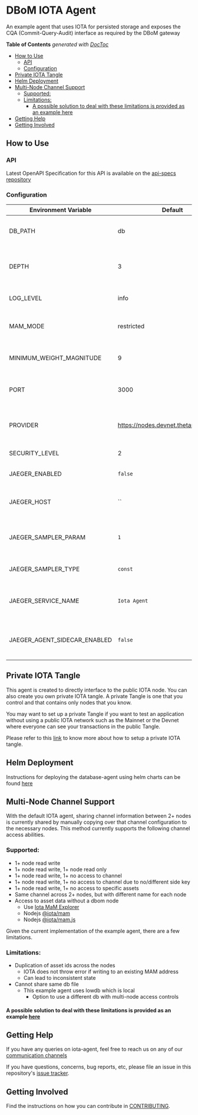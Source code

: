 # DBoM IOTA Agent
An example agent that uses IOTA for persisted storage and exposes the CQA (Commit-Query-Audit) interface as required by the DBoM gateway

<!-- START doctoc generated TOC please keep comment here to allow auto update -->
<!-- DON'T EDIT THIS SECTION, INSTEAD RE-RUN doctoc TO UPDATE -->
**Table of Contents**  *generated with [DocToc](https://github.com/thlorenz/doctoc)*

- [How to Use](#how-to-use)
  - [API](#api)
  - [Configuration](#configuration)
- [Private IOTA Tangle](#private-iota-tangle)
- [Helm Deployment](#helm-deployment)
- [Multi-Node Channel Support](#multi-node-channel-support)
  - [Supported:](#supported)
  - [Limitations:](#limitations)
    - [A possible solution to deal with these limitations is provided as an example here](#a-possible-solution-to-deal-with-these-limitations-is-provided-as-an-example-here)
- [Getting Help](#getting-help)
- [Getting Involved](#getting-involved)

<!-- END doctoc generated TOC please keep comment here to allow auto update -->

## How to Use

### API

Latest OpenAPI Specification for this API is available on the [api-specs repository](https://github.com/DBOMproject/deployment/blob/master/api-specs/agent)

### Configuration

| Environment Variable         | Default                                | Description                                          |
|------------------------------|----------------------------------------|------------------------------------------------------|
| DB_PATH                      | db                                     | The path where the json asset db is stored           |
| DEPTH                        | 3                                      | How many milestones in the past tip selection starts |
| LOG_LEVEL                    | info                                   | The verbosity of the logging                         |
| MAM_MODE                     | restricted                             | Type of MAM channel created                          |
| MINIMUM_WEIGHT_MAGNITUDE     | 9                                      | How much proof of work is done                       |
| PORT                         | 3000                                   | Port on which the gateway listens                    |
| PROVIDER                     | https://nodes.devnet.thetangle.org:443 | IOTA node to send and query transactions from        |
| SECURITY_LEVEL               | 2                                      | Length of signature                                  |
| JAEGER_ENABLED               | `false`                                | Is jaeger tracing enabled                            |
| JAEGER_HOST                  | ``                                     | The jaeger host to send traces to                    |
| JAEGER_SAMPLER_PARAM         | `1`                                    | The parameter to pass to the jaeger sampler          |
| JAEGER_SAMPLER_TYPE          | `const`                                | The jaeger sampler type to use                       |
| JAEGER_SERVICE_NAME          | `Iota Agent`                           | The name of the service passed to jaeger             |
| JAEGER_AGENT_SIDECAR_ENABLED | `false`                                | Is jaeger agent sidecar injection enabled            |

## Private IOTA Tangle

This agent is created to directly interface to the public IOTA node. You can also create you own private IOTA tangle. A private Tangle is one that you control and that contains only nodes that you know.

You may want to set up a private Tangle if you want to test an application without using a public IOTA network such as the Mainnet or the Devnet where everyone can see your transactions in the public Tangle.

Please refer to this [link](https://docs.iota.org/docs/compass/1.0/overview) to know more about how to setup a private IOTA tangle.

## Helm Deployment

Instructions for deploying the database-agent using helm charts can be found [here](https://github.com/DBOMproject/deployment/blob/master/charts/iota-agent)
## Multi-Node Channel Support

With the default IOTA agent, sharing channel information between 2+ nodes is currently shared by manually copying over that channel configuration to the necessary nodes. This method currently supports the following channel access abilities.

### Supported:
- 1+ node read write
- 1+ node read write, 1+ node read only
- 1+ node read write, 1+ no access to channel
- 1+ node read write, 1+ no access to channel due to no/different side key
- 1+ node read write, 1+ no access to specific assets
- Same channel across 2+ nodes, but with different name for each node
- Access to asset data without a dbom node
  - Use [Iota MaM Explorer](https://mam-explorer.firebaseapp.com/)
  - Nodejs [@iota/mam](https://www.npmjs.com/package/@iota/mam)
  - Nodejs [@iota/mam.js](https://www.npmjs.com/package/@iota/mam.js)

Given the current implementation of the example agent, there are a few limitations.

### Limitations:
- Duplication of asset ids across the nodes
  - IOTA does not throw error if writing to an existing MAM address
  - Can lead to inconsistent state
- Cannot share same db file
  - This example agent uses lowdb which is local
    - Option to use a different db with multi-node access controls

#### A possible solution to deal with these limitations is provided as an example [here](./src/example/multi-node-channels/README.md)

## Getting Help

If you have any queries on iota-agent, feel free to reach us on any of our [communication channels](https://github.com/DBOMproject/community/blob/master/COMMUNICATION.md) 

If you have questions, concerns, bug reports, etc, please file an issue in this repository's [issue tracker](https://github.com/DBOMproject/iota-agent/issues).

## Getting Involved

Find the instructions on how you can contribute in [CONTRIBUTING](CONTRIBUTING.md).